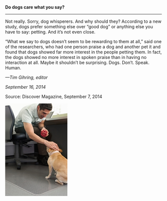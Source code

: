 **Do dogs care what you say?**

****

Not really. Sorry, dog whisperers. And why should they? According to a new study, dogs prefer something else over “good dog” or anything else you have to say: petting. And it’s not even close.

“What we say to dogs doesn’t seem to be rewarding to them at all,” said one of the researchers, who had one person praise a dog and another pet it and found that dogs showed far more interest in the people petting them. In fact, the dogs showed no more interest in spoken praise than in having no interaction at all. Maybe it shouldn’t be surprising. Dogs. Don’t. Speak. Human.

*—Tim Gihring, editor*

*September 16, 2014*

Source: Discover Magazine, September 7, 2014

![](../images/14-09-16_2006.33_DogPettingEDIT-1.jpeg)
